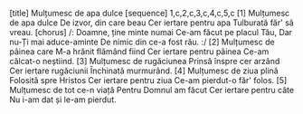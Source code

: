 [title] Mulțumesc de apa dulce
[sequence] 1,c,2,c,3,c,4,c,5,c
[1]
Mulțumesc de apa dulce
De izvor, din care beau
Cer iertare pentru apa
Tulburată făr' să vreau.
[chorus]
/: Doamne, ține minte numai
Ce-am făcut pe placul Tău,
Dar nu-Ți mai aduce-aminte
De nimic din ce-a fost rău. :/
[2]
Mulțumesc de pâinea care
M-a hrănit flămând fiind
Cer iertare pentru pâinea
Ce-am călcat-o neștiind.
[3]
Mulțumesc de rugăciunea
Prinsă înspre cer arzând
Cer iertare rugăciunii
Închinată murmurând.
[4]
Mulțumesc de ziua plină
Folosită spre Hristos
Cer iertare pentru ziua
Ce-am pierdut-o făr' folos.
[5]
Mulțumesc de tot ce-n viață
Pentru Domnul am făcut
Cer iertare pentru câte
Nu i-am dat și le-am pierdut.

